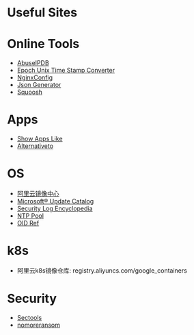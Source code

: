 # Useful Sites

Online Tools
============

-   [AbuseIPDB](https://www.abuseipdb.com/)
-   [Epoch Unix Time Stamp Converter](https://www.unixtimestamp.com/)
-   [NginxConfig](https://nginxconfig.io/)
-   [Json Generator](https://next.json-generator.com)
-   [Squoosh](https://squoosh.app/)

Apps
====

-   [Show Apps Like](https://www.showappslike.com/)
-   [Alternativeto](https://alternativeto.net)

OS
==

-   [阿里云镜像中心](https://opsx.alibaba.com/mirror)
-   [Microsoft® Update
    Catalog](https://www.catalog.update.microsoft.com)
-   [Security Log
    Encyclopedia](https://www.ultimatewindowssecurity.com/securitylog/encyclopedia/default.aspx)
-   [NTP Pool](https://www.pool.ntp.org)
-   [OID Ref](http://oidref.com)

k8s
===

-   阿里云k8s镜像仓库: registry.aliyuncs.com/google\_containers

Security
========

-   [Sectools](https://sectools.org/)
-   [nomoreransom](https://www.nomoreransom.org/zh/decryption-tools.html)
